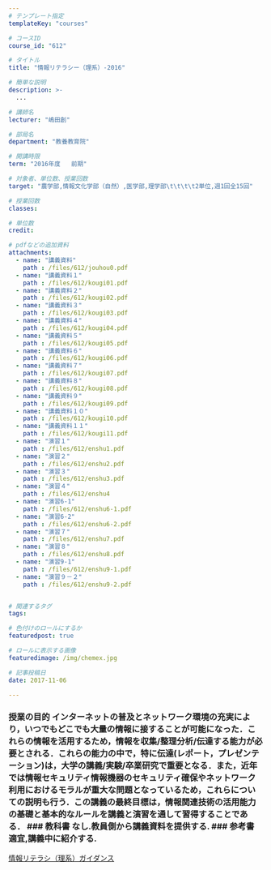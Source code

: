 ```yaml
---
# テンプレート指定
templateKey: "courses"

# コースID
course_id: "612"

# タイトル
title: "情報リテラシー（理系）-2016"

# 簡単な説明
description: >-
  ...

# 講師名
lecturer: "嶋田創"

# 部局名
department: "教養教育院"

# 開講時限
term: "2016年度	前期"

# 対象者、単位数、授業回数
target: "農学部,情報文化学部（自然）,医学部,理学部\t\t\t\t2単位,週1回全15回"

# 授業回数
classes: 

# 単位数
credit: 

# pdfなどの追加資料
attachments: 
  - name: "講義資料" 
    path : /files/612/jouhou0.pdf
  - name: "講義資料１" 
    path : /files/612/kougi01.pdf
  - name: "講義資料２" 
    path : /files/612/kougi02.pdf
  - name: "講義資料３" 
    path : /files/612/kougi03.pdf
  - name: "講義資料４" 
    path : /files/612/kougi04.pdf
  - name: "講義資料５" 
    path : /files/612/kougi05.pdf
  - name: "講義資料６" 
    path : /files/612/kougi06.pdf
  - name: "講義資料７" 
    path : /files/612/kougi07.pdf
  - name: "講義資料８" 
    path : /files/612/kougi08.pdf
  - name: "講義資料９" 
    path : /files/612/kougi09.pdf
  - name: "講義資料１０" 
    path : /files/612/kougi10.pdf
  - name: "講義資料１１" 
    path : /files/612/kougi11.pdf
  - name: "演習１" 
    path : /files/612/enshu1.pdf
  - name: "演習２" 
    path : /files/612/enshu2.pdf
  - name: "演習３" 
    path : /files/612/enshu3.pdf
  - name: "演習４" 
    path : /files/612/enshu4
  - name: "演習6-1" 
    path : /files/612/enshu6-1.pdf
  - name: "演習6-2" 
    path : /files/612/enshu6-2.pdf
  - name: "演習７" 
    path : /files/612/enshu7.pdf
  - name: "演習８" 
    path : /files/612/enshu8.pdf
  - name: "演習9-1" 
    path : /files/612/enshu9-1.pdf
  - name: "演習９－２" 
    path : /files/612/enshu9-2.pdf


# 関連するタグ
tags:

# 色付けのロールにするか
featuredpost: true

# ロールに表示する画像
featuredimage: /img/chemex.jpg

# 記事投稿日
date: 2017-11-06

---
```




 ### 授業の目的 インターネットの普及とネットワーク環境の充実により，いつでもどこでも大量の情報に接することが可能になった．これらの情報を活用するため，情報を収集/整理分析/伝達する能力が必要とされる．これらの能力の中で，特に伝達(レポート，プレゼンテーション)は，大学の講義/実験/卒業研究で重要となる．また，近年では情報セキュリティ情報機器のセキュリティ確保やネットワーク利用におけるモラルが重大な問題となっているため，これらについての説明も行う．この講義の最終目標は，情報関連技術の活用能力の基礎と基本的なルールを講義と演習を通して習得することである． ### 教科書 なし.教員側から講義資料を提供する. ### 参考書 適宜,講義中に紹介する.


[情報リテラシ（理系）ガイダンス](/files/612/jouhou0.pdf) 


